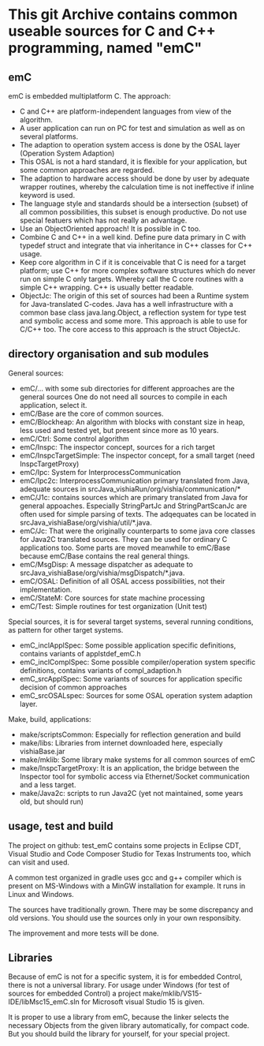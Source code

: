 # This git Archive contains common useable sources for C and C++ programming, named "emC"

## emC

emC is embedded multiplatform C. The approach:

* C and C++ are platform-independent languages from view of the algorithm.
* A user application can run on PC for test and simulation as well as on several platforms.
* The adaption to operation system access is done by the OSAL layer (Operation System Adaption)
* This OSAL is not a hard standard, it is flexible for your application,
  but some common approaches are regarded.
* The adaption to hardware access should be done by user by adequate wrapper routines, 
  whereby the calculation time is not ineffective if inline keyword is used.
* The language style and standards should be a intersection (subset) of all common possibilities,
  this subset is enough productive. Do not use special featuers which has not really an advantage.
* Use an ObjectOriented approach! It is possible in C too.
* Combine C and C++ in a well kind. Define pure data primary in C with typedef struct
  and integrate that via inheritance in C++ classes for C++ usage.
* Keep core algorithm in C if it is conceivable that C is need for a target platform;
  use C++ for more complex software structures which do never run on simple C only targets.
  Whereby call the C core routines with a simple C++ wrapping. C++ is usually better readable.
* ObjectJc: The origin of this set of sources had been a Runtime system for Java-translated
  C-codes. Java has a well infrastructure with a common base class java.lang.Object, 
  a reflection system for type test and symbolic access and some more.
  This approach is able to use for C/C++ too. The core access to this approach
  is the struct ObjectJc.

## directory organisation and sub modules

General sources:

* emC/... with some sub directories for different approaches are the general sources
  One do not need all sources to compile in each application, select it.
* emC/Base are the core of common sources. 
* emC/Blockheap: An algorithm with blocks with constant size in heap, less used and tested yet, 
  but present since more as 10 years.
* emC/Ctrl: Some control algorithm
* emC/Inspc: The inspector concept, sources for a rich target
* emC/InspcTargetSimple: The inspector concept, for a small target (need InspcTargetProxy)
* emC/Ipc: System for InterprocessCommunication
* emC/Ipc2c: InterprocessCommunication primary translated from Java, adequate sources
  in srcJava_vishiaRun/org/vishia/communication/*
* emC/J1c: contains sources which are primary translated from Java for general appoaches.
  Especially StringPartJc and StringPartScanJc are often used for simple parsing of texts.
  The adqequates can be located in srcJava_vishiaBase/org/vishia/util/*.java.
* emC/Jc: That were the originally counterparts to some java core classes 
  for Java2C translated sources. They can be used for ordinary C applications too.
  Some parts are moved meanwhile to emC/Base because emC/Base contains the real general things.
* emC/MsgDisp: A message dispatcher as adequate to srcJava_vishiaBase/org/vishia/msgDispatch/*.java.
* emC/OSAL: Definition of all OSAL access possibilities, not their implementation.
* emC/StateM: Core sources for state machine processing
* emC/Test: Simple routines for test organization (Unit test)

Special sources, it is for several target systems, several running conditions,
as pattern for other target systems.

* emC_inclApplSpec: Some possible application specific definitions, 
  contains variants of applstdef_emC.h
* emC_inclComplSpec: Some possible compiler/operation system specific definitions,
  contains variants of compl_adaption.h
* emC_srcApplSpec: Some variants of sources for application specific decision of common approaches
* emC_srcOSALspec: Sources for some OSAL operation system adaption layer.

Make, build, applications:

* make/scriptsCommon: Especially for reflection generation and build
* make/libs: Libraries from internet downloaded here, especially vishiaBase.jar
* make/mklib: Some library make systems for all common sources of emC
* make/InspcTargetProxy: It is an application, the bridge between the Inspector tool
  for symbolic access via Ethernet/Socket communication and a less target.
* make/Java2c: scripts to run Java2C (yet not maintained, some years old, but should run)


  

## usage, test and build

The project on github: test_emC contains some projects in Eclipse CDT, Visual Studio
and Code Composer Studio for Texas Instruments too, which can visit and used.

A common test organized in gradle uses gcc and g++ compiler which is present on MS-Windows
with a MinGW installation for example. It runs in Linux and Windows.

The sources have traditionally grown. There may be some discrepancy and old versions. 
You should use the sources only in your own responsibity.

The improvement and more tests will be done.

## Libraries

Because of emC is not for a specific system, it is for embedded Control, 
there is not a universal library. For usage under Windows (for test of sources
for embedded Control) a project make/mklib/VS15-IDE/libMsc15_emC.sln
for Microsoft visual Studio 15 is given. 

It is proper to use a library from emC, because the linker selects the necessary Objects
from the given library automatically, for compact code. But you should build the library
for yourself, for your special project.




